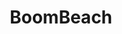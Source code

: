 ---
title: BoomBeach
crosslinks:
- livven
- xkcd
- BlueStacks
- RimWorld
- Warthunder
- papersplease
- BBRedditInfinity
- wholesome
- JDBB
---